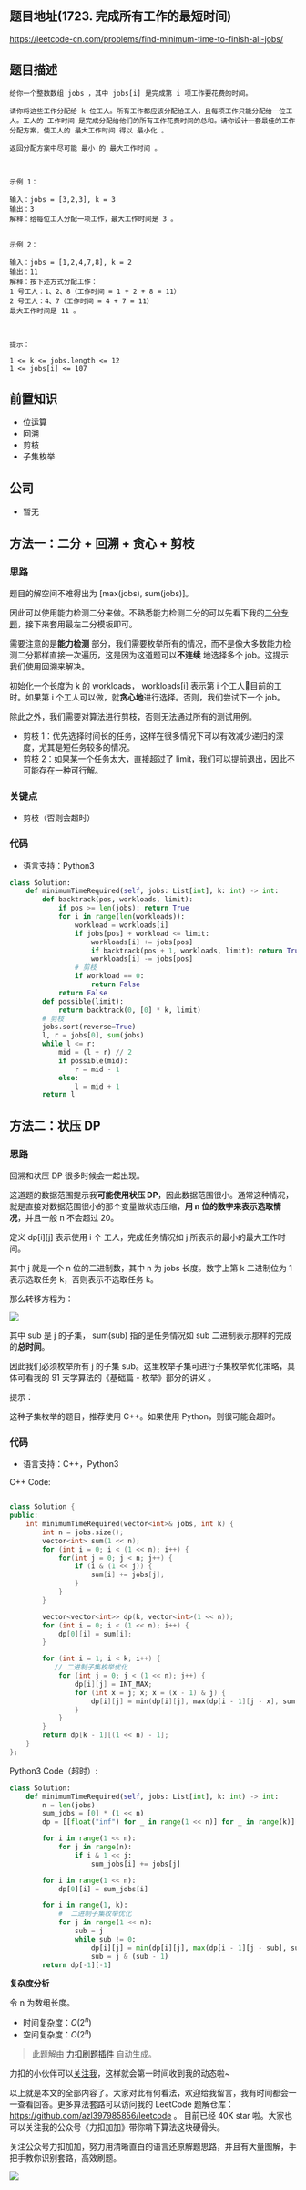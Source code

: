 ## 题目地址(1723. 完成所有工作的最短时间)

https://leetcode-cn.com/problems/find-minimum-time-to-finish-all-jobs/

## 题目描述

```
给你一个整数数组 jobs ，其中 jobs[i] 是完成第 i 项工作要花费的时间。

请你将这些工作分配给 k 位工人。所有工作都应该分配给工人，且每项工作只能分配给一位工人。工人的 工作时间 是完成分配给他们的所有工作花费时间的总和。请你设计一套最佳的工作分配方案，使工人的 最大工作时间 得以 最小化 。

返回分配方案中尽可能 最小 的 最大工作时间 。

 

示例 1：

输入：jobs = [3,2,3], k = 3
输出：3
解释：给每位工人分配一项工作，最大工作时间是 3 。


示例 2：

输入：jobs = [1,2,4,7,8], k = 2
输出：11
解释：按下述方式分配工作：
1 号工人：1、2、8（工作时间 = 1 + 2 + 8 = 11）
2 号工人：4、7（工作时间 = 4 + 7 = 11）
最大工作时间是 11 。

 

提示：

1 <= k <= jobs.length <= 12
1 <= jobs[i] <= 107
```

## 前置知识

- 位运算
- 回溯
- 剪枝
- 子集枚举

## 公司

- 暂无

## 方法一：二分 + 回溯 + 贪心 + 剪枝

### 思路

题目的解空间不难得出为 [max(jobs), sum(jobs)]。

因此可以使用能力检测二分来做。不熟悉能力检测二分的可以先看下我的[二分专题](https://github.com/azl397985856/leetcode/blob/master/thinkings/binary-search-2.md)，接下来套用最左二分模板即可。

需要注意的是**能力检测** 部分，我们需要枚举所有的情况，而不是像大多数能力检测二分那样直接一次遍历，这是因为这道题可以**不连续** 地选择多个 job。这提示我们使用回溯来解决。

初始化一个长度为 k 的 workloads， workloads[i] 表示第 i 个工人👷目前的工时。如果第 i 个工人可以做，就**贪心地**进行选择。否则，我们尝试下一个 job。

除此之外，我们需要对算法进行剪枝，否则无法通过所有的测试用例。

- 剪枝 1：优先选择时间长的任务，这样在很多情况下可以有效减少递归的深度，尤其是短任务较多的情况。
- 剪枝 2：如果某一个任务太大，直接超过了 limit，我们可以提前退出，因此不可能存在一种可行解。

### 关键点

- 剪枝（否则会超时）

### 代码

- 语言支持：Python3

```py
class Solution:
    def minimumTimeRequired(self, jobs: List[int], k: int) -> int:
        def backtrack(pos, workloads, limit):
            if pos >= len(jobs): return True
            for i in range(len(workloads)):
                workload = workloads[i]
                if jobs[pos] + workload <= limit:
                    workloads[i] += jobs[pos]
                    if backtrack(pos + 1, workloads, limit): return True
                    workloads[i] -= jobs[pos]
                # 剪枝
                if workload == 0:
                    return False
            return False
        def possible(limit):
            return backtrack(0, [0] * k, limit)
        # 剪枝
        jobs.sort(reverse=True)
        l, r = jobs[0], sum(jobs)
        while l <= r:
            mid = (l + r) // 2
            if possible(mid):
                r = mid - 1
            else:
                l = mid + 1
        return l
```

## 方法二：状压 DP

### 思路

回溯和状压 DP 很多时候会一起出现。

这道题的数据范围提示我**可能使用状压 DP**，因此数据范围很小。通常这种情况，就是直接对数据范围很小的那个变量做状态压缩，**用 n 位的数字来表示选取情况**，并且一般 n 不会超过 20。

定义 dp[i][j] 表示使用 i 个 工人，完成任务情况如 j 所表示的最小的最大工作时间。

其中 j 就是一个 n 位的二进制数，其中 n 为 jobs 长度。数字上第
k 二进制位为 1 表示选取任务 k，否则表示不选取任务 k。

那么转移方程为：

<!-- $$
  dp[i][j]=\left\{
  \begin{aligned}
  min(dp[i][j], max(dp[i-1][j - sub], sum[sub])) &  & i > 0 \\
  sum[j] & & i == 0 \\
  \end{aligned}
  \right.
$$ -->

![](https://p.ipic.vip/47u63j.jpg)

其中 sub 是 j 的子集， sum(sub) 指的是任务情况如 sub 二进制表示那样的完成的**总时间**。

因此我们必须枚举所有 j 的子集 sub。这里枚举子集可进行子集枚举优化策略，具体可看我的 91 天学算法的《基础篇 - 枚举》部分的讲义 。

提示：

这种子集枚举的题目，推荐使用 C++。如果使用 Python，则很可能会超时。

### 代码

- 语言支持：C++，Python3

C++ Code:

```c++

class Solution {
public:
    int minimumTimeRequired(vector<int>& jobs, int k) {
        int n = jobs.size();
        vector<int> sum(1 << n);
        for (int i = 0; i < (1 << n); i++) {
            for(int j = 0; j < n; j++) {
                if (i & (1 << j)) {
                    sum[i] += jobs[j];
                }
            }
        }

        vector<vector<int>> dp(k, vector<int>(1 << n));
        for (int i = 0; i < (1 << n); i++) {
            dp[0][i] = sum[i];
        }

        for (int i = 1; i < k; i++) {
           // 二进制子集枚举优化
            for (int j = 0; j < (1 << n); j++) {
                dp[i][j] = INT_MAX;
                for (int x = j; x; x = (x - 1) & j) {
                    dp[i][j] = min(dp[i][j], max(dp[i - 1][j - x], sum[x]));
                }
            }
        }
        return dp[k - 1][(1 << n) - 1];
    }
};


```

Python3 Code（超时）:

```py
class Solution:
    def minimumTimeRequired(self, jobs: List[int], k: int) -> int:
        n = len(jobs)
        sum_jobs = [0] * (1 << n)
        dp = [[float("inf") for _ in range(1 << n)] for _ in range(k)]

        for i in range(1 << n):
            for j in range(n):
                if i & 1 << j:
                    sum_jobs[i] += jobs[j]

        for i in range(1 << n):
            dp[0][i] = sum_jobs[i]

        for i in range(1, k):
            #  二进制子集枚举优化
            for j in range(1 << n):
                sub = j
                while sub != 0:
                    dp[i][j] = min(dp[i][j], max(dp[i - 1][j - sub], sum_jobs[sub]))
                    sub = j & (sub - 1)
        return dp[-1][-1]

```

**复杂度分析**

令 n 为数组长度。

- 时间复杂度：$O(2^n)$
- 空间复杂度：$O(2^n)$

> 此题解由 [力扣刷题插件](https://leetcode-pp.github.io/leetcode-cheat/?tab=solution-template) 自动生成。

力扣的小伙伴可以[关注我](https://leetcode-cn.com/u/fe-lucifer/)，这样就会第一时间收到我的动态啦~

以上就是本文的全部内容了。大家对此有何看法，欢迎给我留言，我有时间都会一一查看回答。更多算法套路可以访问我的 LeetCode 题解仓库：https://github.com/azl397985856/leetcode 。 目前已经 40K star 啦。大家也可以关注我的公众号《力扣加加》带你啃下算法这块硬骨头。

关注公众号力扣加加，努力用清晰直白的语言还原解题思路，并且有大量图解，手把手教你识别套路，高效刷题。

![](https://p.ipic.vip/26rxxs.jpg)
